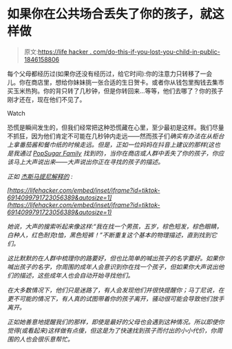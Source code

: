# 如果你在公共场合丢失了你的孩子，就这样做

> 原文:[https://life hacker . com/do-this-if-you-lost-you-child-in-public-1846158806](https://lifehacker.com/do-this-if-you-lose-your-child-in-public-1846158806)

每个父母都经历过(如果你还没有经历过，给它时间):你的注意力只转移了一会儿。你在商店里，想给你妹妹挑一张合适的生日贺卡。或者你从钱包里掏钱去集市买玉米热狗。你的背只转了几秒钟，但是你转回来...等等，他们去哪了？你的孩子刚才还在，现在他们不见了。

Watch

恐慌是瞬间发生的，但我们经常把这种恐慌藏在心里，至少最初是这样。我们尽量不抓狂，因为他们肯定不可能在几秒钟内走远——然而孩子们*确实有办法在从柜台上拿番茄酱和餐巾纸的时候走远。但是，正如一位妈妈在抖音上建议的那样(这也是我通过 [PopSugar Family](https://www.popsugar.com/family/tip-to-look-loudly-to-find-missing-child-in-public-place-48135897) 找到的)，当你在商店或人群中丢失了你的孩子，你应该马上大声说出来——大声说出你正在寻找的孩子的描述。*

*正如 [杰斯马提尼解释的](https://www.tiktok.com/@jesmartini/video/6914099791723056389) :*

 *[https://lifehacker.com/embed/inset/iframe?id=tiktok-6914099791723056389&autosize=1](https://lifehacker.com/embed/inset/iframe?id=tiktok-6914099791723056389&autosize=1)* 

*她说，大声的搜索听起来像这样:“我在找一个男孩，五岁，棕色短发，棕色眼睛，白种人，红色耐克t恤，黑色短裤！”不断重复这个基本的物理描述，直到找到它们。* 

*这比默默的在人群中梳理你的路要好，但也比简单的喊出孩子的名字要好。如果你喊出孩子的名字，你周围的成年人会意识到你在找一个孩子，但如果你大声说出他们的描述，这些成年人也会自动开始寻找他们。*

*在大多数情况下，他们只是迷路了，有人会发现他们并很快提醒你；马丁尼说，在更不可能的情况下，有人真的试图带着你的孩子离开，骚动很可能会导致他们放手离开。*

*正如她善意地提醒我们的那样，即使是最好的父母也会遇到这种情况。所以即使你觉得(或看起来)这样做有点傻，但这是为了快速找到孩子而付出的小小代价，你周围的人也会很乐意帮忙。*
